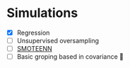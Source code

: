 # Simulations

- [x] Regression
- [ ] Unsupervised oversampling
- [ ] [SMOTEENN](https://imbalanced-learn.org/stable/references/generated/imblearn.combine.SMOTEENN.html)
- [ ] Basic groping based in covariance 🧠
